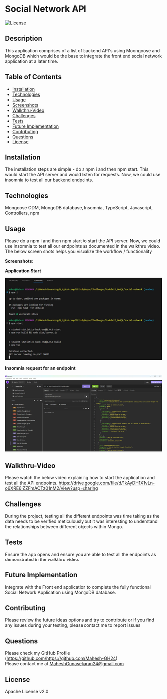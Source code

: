 # Social Network API
   [![License](https://img.shields.io/badge/License-Apache_2.0-blue.svg)](https://opensource.org/licenses/Apache-2.0)

   ## Description

   This application comprises of a list of backend API's using Moongoose and MongoDB which would be the base to integrate the front end social network application at a later time.

   ## Table of Contents

   - [Installation](#installation)
   - [Technologies](#Technologies)
   - [Usage](#usage)
   - [Screenshots](#screenshots)
   - [Walkthru-Video](#walkthru-video)
   - [Challenges](#challenges)
   - [Tests](#tests)
   - [Future Implementation](#Future-Implementation)
   - [Contributing](#Contributing)
   - [Questions](#questions)
   - [License](#license)

   ## Installation
   The installation steps are simple - do a npm i and then npm start. This would start the API server and would listen for requests. Now, we could use insomnia to test all our backend endpoints.

   ## Technologies
   Mongoose ODM, MongoDB database, Insomnia, TypeScript, Javascript, Controllers, npm

   ## Usage
   Please do a npm i and then npm start to start the API server. Now, we could use insomnia to test all our endpoints as documented in the walkthru video. The below screen shots helps you visualize the workflow / functionality

   
   **Screenshots**:

   **Application Start**

   ![index](/src/assets/images/app-start.jpg)

   **Insomnia request for an endpoint**

   ![index](/src/assets/images/insomnia-test.jpg)

   
   ## Walkthru-Video
   Please watch the below video explaining how to start the application and test all the API endpoints.
   https://drive.google.com/file/d/1kAyDH1X1vLn-o6XRE6lZZFmACTz01nM2/view?usp=sharing 
   
   ## Challenges
   During the project, testing all the different endpoints was time taking as the data needs to be verified meticulously but it was interesting to understand the relationships between different objects within Mongo.  
   

   ## Tests
   Ensure the app opens and ensure you are able to test all the endpoints as demonstrated in the walkthru video.

   ## Future Implementation
   Integrate with the Front end application to complete the fully functional Social Network Application using MongoDB database.

   ## Contributing
   Please review the future ideas options and try to contribute or if you find any issues during your testing, please contact me to report issues

   ## Questions
   Please check my GitHub Profile (https://github.com/https://github.com/Mahesh-GH24)  
   Please contact me at MaheshGunasekaran24@gmail.com

   ## License
   Apache License v2.0